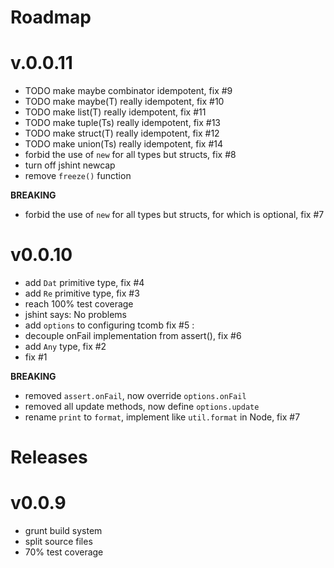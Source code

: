 Roadmap
=======

# v.0.0.11

- TODO make maybe combinator idempotent, fix #9
- TODO make maybe(T) really idempotent, fix #10
- TODO make list(T) really idempotent, fix #11
- TODO make tuple(Ts) really idempotent, fix #13
- TODO make struct(T) really idempotent, fix #12
- TODO make union(Ts) really idempotent, fix #14
- forbid the use of `new` for all types but structs, fix #8
- turn off jshint newcap
- remove `freeze()` function

**BREAKING**

- forbid the use of `new` for all types but structs, for which is optional, fix #7

# v0.0.10

- add `Dat` primitive type, fix #4
- add `Re` primitive type, fix #3
- reach 100% test coverage
- jshint says: No problems
- add `options` to configuring tcomb fix #5 :
- decouple onFail implementation from assert(), fix #6
- add `Any` type, fix #2
- fix #1

**BREAKING**

- removed `assert.onFail`, now override `options.onFail`
- removed all update methods, now define `options.update`
- rename `print` to `format`, implement like `util.format` in Node, fix #7

Releases
========

# v0.0.9

- grunt build system
- split source files
- 70% test coverage
